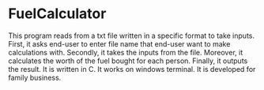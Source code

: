 # FuelCalculator

This program reads from a txt file written in a specific format to take inputs.
First, it asks end-user to enter file name that end-user want to make calculations with.
Secondly, it takes the inputs from the file.
Moreover, it calculates the worth of the fuel bought for each person.
Finally, it outputs the result.
It is written in C.
It works on windows terminal.
It is developed for family business.

